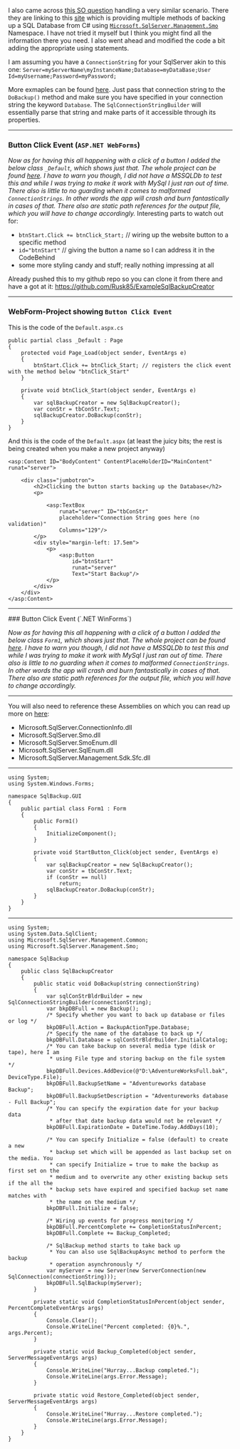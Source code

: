 I also came across [this SO question](http://stackoverflow.com/a/9835603/1352384) handling a very similar scenario.
There they are linking to this [site](http://www.mssqltips.com/sqlservertip/1849/backup-and-restore-sql-server-databases-programmatically-with-smo/) which is providing multiple methods of backing up a SQL Database from C# using [`Microsoft.SqlServer.Management.Smo`](https://msdn.microsoft.com/en-us/library/microsoft.sqlserver.management.smo.backup(v=sql.120).aspx) Namespace. I have not tried it myself but I think you might find all the information there you need.
I also went ahead and modified the code a bit adding the appropriate using statements. 

I am assuming you have a `ConnectionString` for your SqlServer akin to this one: `Server=myServerName\myInstanceName;Database=myDataBase;User Id=myUsername;Password=myPassword;` 

More exmaples can be found [here](https://www.connectionstrings.com/sql-server/).
Just pass that connection string to the `DoBackup()` method and make sure you have specified in your connection string the keyword `Database`. The `SqlConnectionStringBuilder` will essentially parse that string and make parts of it accessible through its properties.
<hr>

### Button Click Event (`ASP.NET WebForms`)

_Now as for having this all happening with a click of a button I added the below class `_Default`, which shows just that. The whole project can be found [here](https://github.com/Rusk85/ExampleSqlBackupCreator).
I have to warn you though, I did not have a MSSQLDb to test this and while I was trying to make it work with MySql I just ran out of time. There also is little to no guarding when it comes to malformed `ConnectionStrings`. In other words the app will crash and burn fantastically in cases of that.
There also are static path references for the output file, which you will have to change accordingly._
Interesting parts to watch out for:

- `btnStart.Click += btnClick_Start;` // wiring up the website button to a specific method
- `id="btnStart"` // giving the button a name so I can address it in the CodeBehind
- some more styling candy and stuff; really nothing impressing at all

Already pushed this to my github repo so you can clone it from there and have a got at it: https://github.com/Rusk85/ExampleSqlBackupCreator

<hr>

### WebForm-Project showing `Button Click Event`

This is the code of the `Default.aspx.cs`

    public partial class _Default : Page
    {
        protected void Page_Load(object sender, EventArgs e)
        {
            btnStart.Click += btnClick_Start; // registers the click event with the method below "btnClick_Start"
        }

        private void btnClick_Start(object sender, EventArgs e)
        {
            var sqlBackupCreator = new SqlBackupCreator();
            var conStr = tbConStr.Text;
            sqlBackupCreator.DoBackup(conStr);
        }
    }


And this is the code of the `Default.aspx` (at least the juicy bits; the rest is being created when you make a new project anyway)

	<asp:Content ID="BodyContent" ContentPlaceHolderID="MainContent" runat="server">

		<div class="jumbotron">
			<h2>Clicking the button starts backing up the Database</h2>
			<p>

				<asp:TextBox
					runat="server" ID="tbConStr"
					placeholder="Connection String goes here (no validation)"
					Columns="129"/>
			</p>
			<div style="margin-left: 17.5em">
				<p>
					<asp:Button
						id="btnStart"
						runat="server"
						Text="Start Backup"/>
				</p>
			</div>
		</div>
	</asp:Content>

<hr>
### Button Click Event (`.NET WinForms`)

_Now as for having this all happening with a click of a button I added the below class `Form1`, which shows just that. The whole project can be found [here](https://github.com/Rusk85/ExampleSqlBackupCreator).
I have to warn you though, I did not have a MSSQLDb to test this and while I was trying to make it work with MySql I just ran out of time. There also is little to no guarding when it comes to malformed `ConnectionStrings`. In other words the app will crash and burn fantastically in cases of that.
There also are static path references for the output file, which you will have to change accordingly._
<hr>

You will also need to reference these Assemblies on which you can read up more on [here](https://www.mssqltips.com/sqlservertip/1826/getting-started-with-sql-server-management-objects-smo/):

- Microsoft.SqlServer.ConnectionInfo.dll
- Microsoft.SqlServer.Smo.dll
- Microsoft.SqlServer.SmoEnum.dll
- Microsoft.SqlServer.SqlEnum.dll
- Microsoft.SqlServer.Management.Sdk.Sfc.dll    
    
<hr>
	
	using System;
	using System.Windows.Forms;

	namespace SqlBackup.GUI
	{
		public partial class Form1 : Form
		{
			public Form1()
			{
				InitializeComponent();
			}

			private void StartButton_Click(object sender, EventArgs e)
			{
				var sqlBackupCreator = new SqlBackupCreator();
				var conStr = tbConStr.Text;
				if (conStr == null)
					return;
				sqlBackupCreator.DoBackup(conStr);
			}
		}
	}

<hr>

	using System;
	using System.Data.SqlClient;
	using Microsoft.SqlServer.Management.Common;
	using Microsoft.SqlServer.Management.Smo;

	namespace SqlBackup
	{
		public class SqlBackupCreator
		{
			public static void DoBackup(string connectionString)
			{
				var sqlConStrBldrBuilder = new SqlConnectionStringBuilder(connectionString);
				var bkpDBFull = new Backup();
				/* Specify whether you want to back up database or files or log */
				bkpDBFull.Action = BackupActionType.Database;
				/* Specify the name of the database to back up */
				bkpDBFull.Database = sqlConStrBldrBuilder.InitialCatalog;
				/* You can take backup on several media type (disk or tape), here I am
				 * using File type and storing backup on the file system */
				bkpDBFull.Devices.AddDevice(@"D:\AdventureWorksFull.bak", DeviceType.File);
				bkpDBFull.BackupSetName = "Adventureworks database Backup";
				bkpDBFull.BackupSetDescription = "Adventureworks database - Full Backup";
				/* You can specify the expiration date for your backup data
				 * after that date backup data would not be relevant */
				bkpDBFull.ExpirationDate = DateTime.Today.AddDays(10);

				/* You can specify Initialize = false (default) to create a new 
				 * backup set which will be appended as last backup set on the media. You
				 * can specify Initialize = true to make the backup as first set on the
				 * medium and to overwrite any other existing backup sets if the all the
				 * backup sets have expired and specified backup set name matches with
				 * the name on the medium */
				bkpDBFull.Initialize = false;

				/* Wiring up events for progress monitoring */
				bkpDBFull.PercentComplete += CompletionStatusInPercent;
				bkpDBFull.Complete += Backup_Completed;

				/* SqlBackup method starts to take back up
				 * You can also use SqlBackupAsync method to perform the backup 
				 * operation asynchronously */
				var myServer = new Server(new ServerConnection(new SqlConnection(connectionString)));
				bkpDBFull.SqlBackup(myServer);
			}

			private static void CompletionStatusInPercent(object sender, PercentCompleteEventArgs args)
			{
				Console.Clear();
				Console.WriteLine("Percent completed: {0}%.", args.Percent);
			}

			private static void Backup_Completed(object sender, ServerMessageEventArgs args)
			{
				Console.WriteLine("Hurray...Backup completed.");
				Console.WriteLine(args.Error.Message);
			}

			private static void Restore_Completed(object sender, ServerMessageEventArgs args)
			{
				Console.WriteLine("Hurray...Restore completed.");
				Console.WriteLine(args.Error.Message);
			}
		}
	}
	
